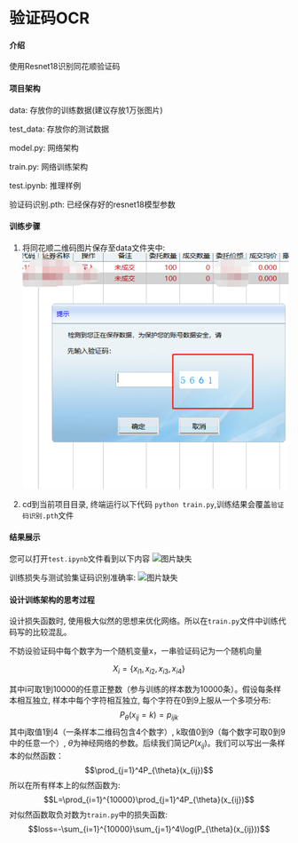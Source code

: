 # 验证码OCR

#### 介绍
使用Resnet18识别同花顺验证码

#### 项目架构
data: 存放你的训练数据(建议存放1万张图片)

test_data: 存放你的测试数据

model.py: 网络架构

train.py: 网络训练架构

test.ipynb: 推理样例

验证码识别.pth: 已经保存好的resnet18模型参数

#### 训练步骤
1. 将同花顺二维码图片保存至data文件夹中: 
![图片缺失](./figure/2.png)

2. cd到当前项目目录, 终端运行以下代码
```python train.py```,训练结果会覆盖```验证码识别.pth```文件

#### 结果展示
您可以打开```test.ipynb```文件看到以下内容
![图片缺失](./figure/1.png)

训练损失与测试验集证码识别准确率: 
![图片缺失](./figure/3.png)

#### 设计训练架构的思考过程
设计损失函数时, 使用极大似然的思想来优化网络。所以在```train.py```文件中训练代码写的比较混乱。

不妨设验证码中每个数字为一个随机变量x，一串验证码记为一个随机向量

$$X_i=\{x_{i1}, x_{i2}, x_{i3}, x_{i4}\}$$

其中i可取1到10000的任意正整数（参与训练的样本数为10000条）。假设每条样本相互独立, 样本中每个字符相互独立, 每个字符在0到9上服从一个多项分布:
$$P_{\theta}(x_{ij}=k)=p_{ijk}$$
其中j取值1到4（一条样本二维码包含4个数字）, k取值0到9（每个数字可取0到9中的任意一个）, $\theta$为神经网络的参数。后续我们简记$P(x_{ij})$。我们可以写出一条样本的似然函数：
$$\prod_{j=1}^4P_{\theta}(x_{ij})$$
所以在所有样本上的似然函数为: 
$$L=\prod_{i=1}^{10000}\prod_{j=1}^4P_{\theta}(x_{ij})$$
对似然函数取负对数为```train.py```中的损失函数: 
$$loss=-\sum_{i=1}^{10000}\sum_{j=1}^4\log(P_{\theta}(x_{ij}))$$
